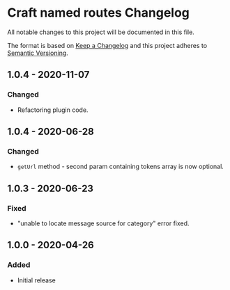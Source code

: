 # Craft named routes Changelog

All notable changes to this project will be documented in this file.

The format is based on [Keep a Changelog](http://keepachangelog.com/) and this project adheres to [Semantic Versioning](http://semver.org/).

## 1.0.4 - 2020-11-07
### Changed
- Refactoring plugin code.

## 1.0.4 - 2020-06-28
### Changed
- `getUrl` method - second param containing tokens array is now optional.

## 1.0.3 - 2020-06-23
### Fixed
- "unable to locate message source for category" error fixed.

## 1.0.0 - 2020-04-26
### Added
- Initial release
